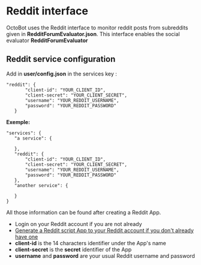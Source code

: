 Reddit interface
================

OctoBot uses the Reddit interface to monitor reddit posts from
subreddits given in **RedditForumEvaluator.json**. This interface
enables the social evaluator **RedditForumEvaluator**

Reddit service configuration
----------------------------

Add in **user/config.json** in the services key :

``` {.sourceCode .json}
"reddit": {
       "client-id": "YOUR_CLIENT_ID",
       "client-secret": "YOUR_CLIENT_SECRET",
       "username": "YOUR_REDDIT_USERNAME",
       "password": "YOUR_REDDIT_PASSWORD"
   }
```

**Exemple:**

``` {.sourceCode .json}
"services": {
   "a service": {

   },
   "reddit": {
       "client-id": "YOUR_CLIENT_ID",
       "client-secret": "YOUR_CLIENT_SECRET",
       "username": "YOUR_REDDIT_USERNAME",
       "password": "YOUR_REDDIT_PASSWORD"
   },
   "another service": {

   }
}
```

All those information can be found after creating a Reddit App.

-   Login on your Reddit account if you are not already
-   [Generate a Reddit script App to your Reddit account if you don\'t
    already have one](https://www.reddit.com/prefs/apps/)
-   **client-id** is the 14 characters identifier under the App\'s name
-   **client-secret** is the **secret** identifier of the App
-   **username** and **password** are your usual Reddit username and
    password
